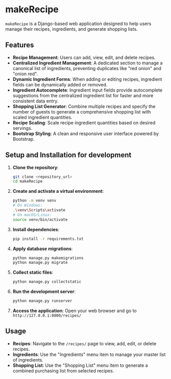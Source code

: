 # makeRecipe

`makeRecipe` is a Django-based web application designed to help users manage their recipes, ingredients, and generate shopping lists.

## Features

- **Recipe Management**: Users can add, view, edit, and delete recipes.
- **Centralized Ingredient Management**: A dedicated section to manage a canonical list of ingredients, preventing duplicates like "red onion" and "onion red".
- **Dynamic Ingredient Forms**: When adding or editing recipes, ingredient fields can be dynamically added or removed.
- **Ingredient Autocomplete**: Ingredient input fields provide autocomplete suggestions from the centralized ingredient list for faster and more consistent data entry.
- **Shopping List Generator**: Combine multiple recipes and specify the number of guests to generate a comprehensive shopping list with scaled ingredient quantities.
- **Recipe Scaling**: Scale recipe ingredient quantities based on desired servings.
- **Bootstrap Styling**: A clean and responsive user interface powered by Bootstrap.

## Setup and Installation for development

1.  **Clone the repository**:
    ```bash
    git clone <repository_url>
    cd makeRecipe
    ```

2.  **Create and activate a virtual environment**:
    ```bash
    python -m venv venv
    # On Windows:
    .\venv\Scripts\activate
    # On macOS/Linux:
    source venv/bin/activate
    ```

3.  **Install dependencies**:
    ```bash
    pip install -r requirements.txt
    ```

4.  **Apply database migrations**:
    ```bash
    python manage.py makemigrations
    python manage.py migrate
    ```

5.  **Collect static files**:
    ```bash
    python manage.py collectstatic
    ```

6.  **Run the development server**:
    ```bash
    python manage.py runserver
    ```

7.  **Access the application**: Open your web browser and go to `http://127.0.0.1:8000/recipes/`

## Usage

- **Recipes**: Navigate to the `/recipes/` page to view, add, edit, or delete recipes.
- **Ingredients**: Use the "Ingredients" menu item to manage your master list of ingredients.
- **Shopping List**: Use the "Shopping List" menu item to generate a combined purchasing list from selected recipes.
